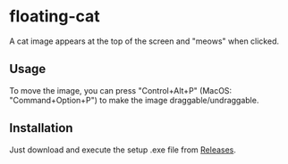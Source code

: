# floating-cat
A cat image appears at the top of the screen and "meows" when clicked.

## Usage
To move the image, you can press "Control+Alt+P" (MacOS: "Command+Option+P") to make the image draggable/undraggable.

## Installation
Just download and execute the setup .exe file from [Releases](https://github.com/Chen1Plus/floating-cat/releases).
